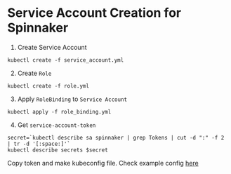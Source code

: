 # Service Account Creation for Spinnaker

1. Create Service Account
```
kubectl create -f service_account.yml
```
2. Create `Role`
```
kubectl create -f role.yml
```
3. Apply `RoleBinding` to `Service Account`
```
kubectl apply -f role_binding.yml
```
4. Get `service-account-token`
```
secret=`kubectl describe sa spinnaker | grep Tokens | cut -d ":" -f 2 | tr -d '[:space:]'`
kubectl describe secrets $secret
```
 Copy token and make kubeconfig file. Check example config [here](https://github.com/OpsMx/scripts/blob/master/openshift/rbac/config)
